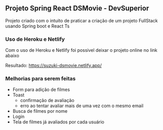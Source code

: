 ## Projeto Spring React DSMovie - DevSuperior 

Projeto criado com o intuito de praticar a criação de um projeto FullStack usando Spring boot e React Ts

### Uso de Heroku e Netlify
Com o uso de Heroku e Netlify foi possivel deixar o projeto online no link abaixo

Resultado: https://suzuki-dsmovie.netlify.app/

### Melhorias para serem feitas
- Form para adição de filmes
- Toast
  - confirmação de avaliação
  - erro ao tentar avaliar mais de uma vez com o mesmo email
- Busca de filmes por nome
- Login
- Tela de filmes já avaliados por cada usuário 
